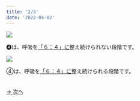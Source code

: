 ```yaml
---
title: '2/5'
date: '2022-04-02'
---
```

![](/images/02_1.jpg)

➍は、呼吸を[「６：４」に]()整え続けられない段階です。   

![](/images/02_2.jpg)

④は、呼吸を[「６：４」に]()整え続けられる段階です。

　  
[ → 次へ ](/posts/4-3)

